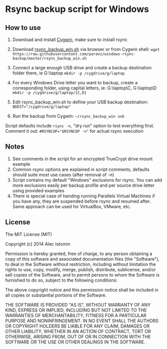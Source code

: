 Rsync backup script for Windows
====================

## How to use

1. Download and install [Cygwin](http://cygwin.com/), make sure to install rsync

2. Download [rsync_backup_win.sh](https://raw.githubusercontent.com/paravz/windows-rsync-backup/master/rsync_backup_win.sh) via browser or from Cygwin shell:
`wget https://raw.githubusercontent.com/paravz/windows-rsync-backup/master/rsync_backup_win.sh`

3. Connect a large enough USB drive and create a backup destination folder there, ie G:\laptop
`mkdir -p /cygdrive/g/laptop`

4. For every Windows Drive letter you want to backup, create a corresponding folder, using capital letters, ie: G:\laptop\C, G:\laptop\D
`mkdir -p /cygdrive/g/laptop/{C,D}`

5. Edit rsync_backup_win.sh to define your USB backup destination:
`BDEST="/cygdrive/g/laptop"`

6. Run the backup from Cygwin:
`~/rsync_backup_win usb`

Script defaults include `rsync -n`, "dry run" option to test everything first. Comment it out: `#RSYNCOP="$RSYNCOP -n"` for actual rsync execution 

## Notes
1. See comments in the script for an encrypted TrueCrypt drive mount example
2. Common rsync options are explained in script comments, defaults should suite most use cases (after removal of -n)
3. Script contains my default "Windows" exclusions for rsync. You can add more exclusions easily per backup profile and per source drive letter using provided examples
4. There is special case of handing running Parallels Virtual Machines if you have any, they are suspended before rsync and resumed after. Same approach can be used for VirtualBox, VMware, etc. 



## License
The MIT License (MIT)

Copyright (c) 2014 Alec Istomin

Permission is hereby granted, free of charge, to any person obtaining a copy
of this software and associated documentation files (the "Software"), to deal
in the Software without restriction, including without limitation the rights
to use, copy, modify, merge, publish, distribute, sublicense, and/or sell
copies of the Software, and to permit persons to whom the Software is
furnished to do so, subject to the following conditions:

The above copyright notice and this permission notice shall be included in all
copies or substantial portions of the Software.

THE SOFTWARE IS PROVIDED "AS IS", WITHOUT WARRANTY OF ANY KIND, EXPRESS OR
IMPLIED, INCLUDING BUT NOT LIMITED TO THE WARRANTIES OF MERCHANTABILITY,
FITNESS FOR A PARTICULAR PURPOSE AND NONINFRINGEMENT. IN NO EVENT SHALL THE
AUTHORS OR COPYRIGHT HOLDERS BE LIABLE FOR ANY CLAIM, DAMAGES OR OTHER
LIABILITY, WHETHER IN AN ACTION OF CONTRACT, TORT OR OTHERWISE, ARISING FROM,
OUT OF OR IN CONNECTION WITH THE SOFTWARE OR THE USE OR OTHER DEALINGS IN THE
SOFTWARE.

